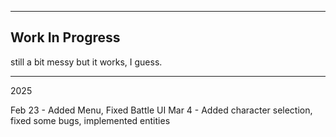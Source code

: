 ------------------
Work In Progress
------------------

still a bit messy but it works, I guess.

----
2025

Feb 23 - Added Menu, Fixed Battle UI
Mar 4 - Added character selection, fixed some bugs, implemented entities

